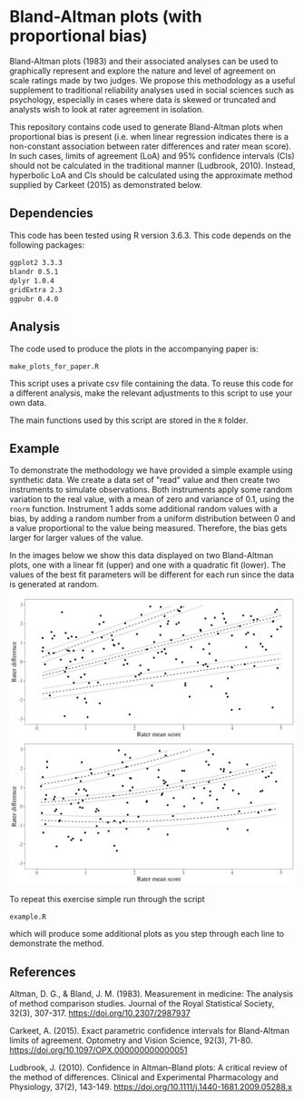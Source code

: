 # Bland-Altman plots (with proportional bias)

Bland-Altman plots (1983) and their associated analyses can be used to graphically represent and explore the nature and level of agreement on scale ratings made by two judges. We propose this methodology as a useful supplement to traditional reliability analyses used in social sciences such as psychology, especially in cases where data is skewed or truncated and analysts wish to look at rater agreement in isolation. 

This repository contains code used to generate Bland-Altman plots when proportional bias is present (i.e. when linear regression indicates there is a non-constant association between rater differences and rater mean score). In such cases, limits of agreement (LoA) and 95% confidence intervals (CIs) should not be calculated in the traditional manner (Ludbrook, 2010). Instead, hyperbolic LoA and CIs should be calculated using the approximate method supplied by Carkeet (2015) as demonstrated below. 

## Dependencies

This code has been tested using R version 3.6.3. This code depends on the following packages:
```
ggplot2 3.3.3
blandr 0.5.1
dplyr 1.0.4
gridExtra 2.3
ggpubr 0.4.0
```

## Analysis

The code used to produce the plots in the accompanying paper is:
```
make_plots_for_paper.R
```
This script uses a private csv file containing the data. To reuse this code for a different analysis, make the relevant adjustments to this script to use your own data.

The main functions used by this script are stored in the `R` folder.

## Example

To demonstrate the methodology we have provided a simple example using synthetic data. We create a data set of "read" value and then create two instruments to simulate observations. Both instruments apply some random variation to the real value, with a mean of zero and variance of 0.1, using the `rnorm` function. Instrument 1 adds some additional random values with a bias, by adding a random number from a uniform distribution between 0 and a value proportional to the value being measured.  Therefore, the bias gets larger for larger values of the value.

In the images below we show this data displayed on two Bland-Altman plots, one with a linear fit (upper) and one with a quadratic fit (lower). The values of the best fit parameters will be different for each run since the data is generated at random.

![Example linear](images/example_2_with_bias_linear_fit.png)
![Example quadratic](images/example_2_with_bias_quadratic_fit.png)

To repeat this exercise simple run through the script
```
example.R
```
which will produce some additional plots as you step through each line to demonstrate the method.

## References

Altman, D. G., & Bland, J. M. (1983). Measurement in medicine: The analysis of method comparison studies. Journal of the Royal Statistical Society, 32(3), 307-317. https://doi.org/10.2307/2987937

Carkeet, A. (2015). Exact parametric confidence intervals for Bland-Altman limits of agreement. Optometry and Vision Science, 92(3), 71-80. https://doi.org/10.1097/OPX.000000000000051

Ludbrook, J. (2010). Confidence in Altman–Bland plots: A critical review of the method of differences. Clinical and Experimental Pharmacology and Physiology, 37(2), 143-149. https://doi.org/10.1111/j.1440-1681.2009.05288.x
